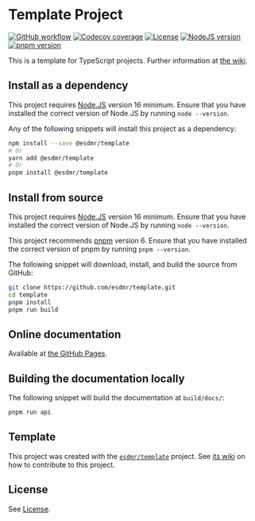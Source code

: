 # Template Project
[![GitHub workflow](https://img.shields.io/github/workflow/status/esdmr/template/CI/master?label=test&labelColor=0F0F0F&logo=github)][workflow]
[![Codecov coverage](https://img.shields.io/codecov/c/gh/esdmr/template/master?labelColor=0F0F0F&logo=CodeCov&logoColor=FF66B0)][codecov]
[![License](https://img.shields.io/github/license/esdmr/template?labelColor=0F0F0F&color=005C9A)][license]
[![NodeJS version](https://img.shields.io/badge/node-≥16-005C9A?labelColor=0F0F0F&logo=node.js&logoColor=00B834)][node]
[![pnpm version](https://img.shields.io/badge/pnpm-6-005C9A?labelColor=0F0F0F&logo=pnpm)][pnpm]

[workflow]: https://github.com/esdmr/template/actions/workflows/ci.yml
[codecov]: https://codecov.io/gh/esdmr/template
[license]: https://github.com/esdmr/template/blob/master/LICENSE
[node]: https://nodejs.org/en/download/current
[pnpm]: https://pnpm.io

This is a template for TypeScript projects.
Further information at [the wiki](https://github.com/esdmr/template/wiki).

## Install as a dependency

This project requires [Node.JS][node] version 16 minimum. Ensure that you have
installed the correct version of Node.JS by running `node --version`.

Any of the following snippets will install this project as a dependency:

```sh
npm install --save @esdmr/template
# Or
yarn add @esdmr/template
# Or
pnpm install @esdmr/template
```

## Install from source

This project requires [Node.JS][node] version 16 minimum. Ensure that you have
installed the correct version of Node.JS by running `node --version`.

This project recommends [pnpm][pnpm] version 6. Ensure that you have installed
the correct version of pnpm by running `pnpm --version`.

The following snippet will download, install, and build the source from GitHub:

```sh
git clone https://github.com/esdmr/template.git
cd template
pnpm install
pnpm run build
```

## Online documentation

Available at [the GitHub Pages](https://esdmr.github.io/template/).

## Building the documentation locally

The following snippet will build the documentation at `build/docs/`:

```sh
pnpm run api
```

## Template

This project was created with the [`esdmr/template`][template] project. See
[its wiki][template-wiki]
on how to contribute to this project.

[template]: https://github.com/esdmr/template
[template-wiki]: https://github.com/esdmr/template/wiki

## License

See [License][license].
